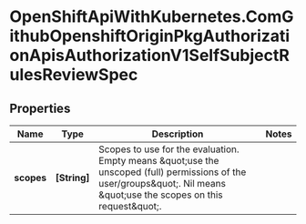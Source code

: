 # OpenShiftApiWithKubernetes.ComGithubOpenshiftOriginPkgAuthorizationApisAuthorizationV1SelfSubjectRulesReviewSpec

## Properties
Name | Type | Description | Notes
------------ | ------------- | ------------- | -------------
**scopes** | **[String]** | Scopes to use for the evaluation.  Empty means \&quot;use the unscoped (full) permissions of the user/groups\&quot;. Nil means \&quot;use the scopes on this request\&quot;. | 



